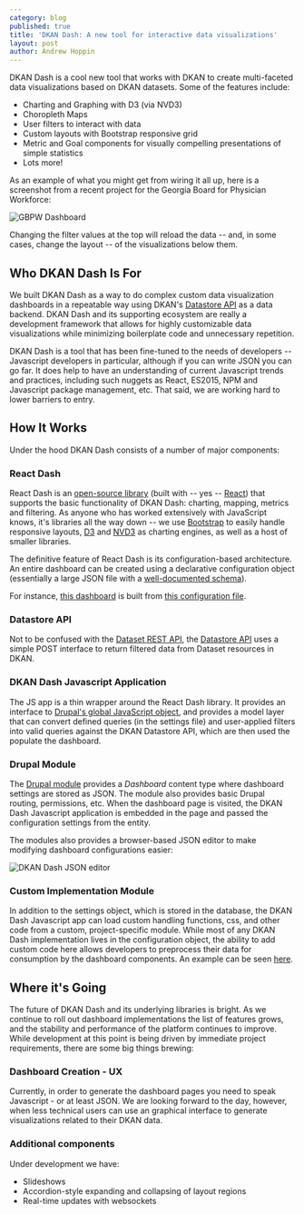 ```yaml
---
category: blog
published: true
title: 'DKAN Dash: A new tool for interactive data visualizations'
layout: post
author: Andrew Hoppin
---
```

DKAN Dash is a cool new tool that works with DKAN to create multi-faceted data visualizations based on DKAN datasets. Some of the features include:

* Charting and Graphing with D3 (via NVD3)
* Choropleth Maps
* User filters to interact with data
* Custom layouts with Bootstrap responsive grid
* Metric and Goal components for visually compelling presentations of simple statistics
* Lots more!

As an example of what you might get from wiring it all up, here is a screenshot from a recent project for the Georgia Board for Physician Workforce:

![GBPW Dashboard]({{site.baseurl}}/media/2017-05-22_14-39-13.png)

Changing the filter values at the top will reload the data -- and, in some cases, change the layout -- of the visualizations below them.

## Who DKAN Dash Is For
We built DKAN Dash as a way to do complex custom data visualization dashboards in a repeatable way using DKAN's [Datastore API](http://docs.getdkan.com/en/stable/apis/datastore-api.html) as a data backend. DKAN Dash and its supporting ecosystem are really a development framework that allows for highly customizable data visualizations while minimizing boilerplate code and unnecessary repetition. 

DKAN Dash is a tool that has been fine-tuned to the needs of developers -- Javascript developers in particular, although if you can write JSON you can go far. It does help to have an understanding of current Javascript trends and practices, including such nuggets as React, ES2015, NPM and Javascript package management, etc. That said, we are working hard to lower barriers to entry.

## How It Works

Under the hood DKAN Dash consists of a number of major components:

### React Dash

React Dash is an [open-source library](https://github.com/NuCivic/react-dash) (built with -- yes -- [React](https://facebook.github.io/react/)) that supports the basic functionality of DKAN Dash: charting, mapping, metrics and filtering. As anyone who has worked extensively with JavaScript knows,  it's libraries all the way down -- we use [Bootstrap](https://getbootstrap.com/) to easily handle responsive layouts, [D3](https://d3js.org/) and [NVD3](http://nvd3.org/) as charting engines, as well as a host of smaller libraries.

The definitive feature of React Dash is its configuration-based architecture. An entire dashboard can be created using a declarative configuration object (essentially a large JSON file with a [well-documented schema](https://react-dashboard.readthedocs.io/en/latest/development/settings.js.html)). 

For instance, [this dashboard](https://nucivic.github.io/react-dash/) is built from [this configuration file](https://github.com/NuCivic/react-dash/blob/0.6.12.8/examples/settings.js).

### Datastore API
Not to be confused with the [Dataset REST API](http://docs.getdkan.com/en/stable/apis/rest-api.html), the [Datastore API](http://docs.getdkan.com/en/stable/apis/datastore-api.html) uses a simple POST interface to return filtered data from Dataset resources in DKAN.

### DKAN Dash Javascript Application

The JS app is a thin wrapper around the React Dash library. It provides an interface to [Drupal's global JavaScript object](https://www.drupal.org/docs/7/api/javascript-api/javascript-api-overview), and provides a model layer that can convert defined queries (in the settings file) and user-applied filters into valid queries against the DKAN Datastore API, which are then used the populate the dashboard.

### Drupal Module
The [Drupal module](https://github.com/NuCivic/dkan_dash) provides a _Dashboard_ content type where dashboard settings are stored as JSON. The module also provides basic Drupal routing, permissions, etc. When the dashboard page is visited, the DKAN Dash Javascript application is embedded in the page and passed the configuration settings from the entity.

The modules also provides a browser-based JSON editor to make modifying dashboard configurations easier:

![DKAN Dash JSON editor]({{site.baseurl}}/media/dkan-dash-json-editor.png)

### Custom Implementation Module

In addition to the settings object, which is stored in the database, the DKAN Dash Javascript app can load custom handling functions, css, and other code from a custom, project-specific module. While most of any DKAN Dash implementation lives in the configuration object, the ability to add custom code here allows developers to preprocess their data for consumption by the dashboard components. An example can be seen [here](https://github.com/NuCivic/custom_dash).

## Where it's Going
The future of DKAN Dash and its underlying libraries is bright. As we continue to roll out dashboard implementations the list of features grows, and the stability and performance of the platform continues to improve. While development at this point is being driven by immediate project requirements, there are some big things brewing:

### Dashboard Creation - UX
Currently, in order to generate the dashboard pages you need to speak Javascript - or at least JSON. We are looking forward to the day, however, when less technical users can use an graphical interface to generate visualizations related to their DKAN data.

### Additional components

Under development we have:

* Slideshows
* Accordion-style expanding and collapsing of layout regions
* Real-time updates with websockets
